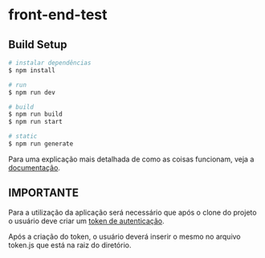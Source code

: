 # front-end-test

## Build Setup

```bash
# instalar dependências
$ npm install

# run
$ npm run dev

# build
$ npm run build
$ npm run start

# static
$ npm run generate
```

Para uma explicação mais detalhada de como as coisas funcionam, veja a [documentação](https://nuxtjs.org).

## IMPORTANTE

Para a utilização da aplicação será necessário que após o clone do projeto o usuário deve criar um [token de autenticação](https://docs.github.com/pt/authentication/keeping-your-account-and-data-secure/creating-a-personal-access-token).

Após a criação do token, o usuário deverá inserir o mesmo no arquivo token.js que está na raiz do diretório.
